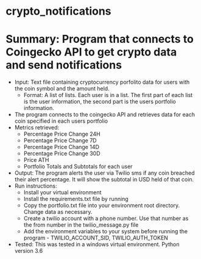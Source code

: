 # crypto_notifications
# Summary: Program that connects to Coingecko API to get crypto data and send notifications

* Input: Text file containing cryptocurrency porfolito data for users with the coin symbol and the amount held.
  * Format: A list of lists. Each user is in a list. The first part of each list is the user information, the second part is the users portfolio information.
* The program connects to the coingecko API and retrieves data for each coin specified in each users portfolio
* Metrics retrieved:
  * Percentage Price Change 24H
  * Percentage Price Change 7D
  * Percentage Price Change 14D
  * Percentage Price Change 30D
  * Price ATH
  * Portfolio Totals and Subtotals for each user
* Output: The program alerts the user via Twilio sms if any coin breached their alert percentage. It will show the subtotal in USD held of that coin.
* Run instructions: 
     *  Install your virtual environment
     *  Install the requirements.txt file by running
     *  Copy the portfolio.txt file into your environment root directory. Change data as necessary.
     *  Create a twilio account with a phone number. Use that number as the from number in the twilio_message.py file
     *  Add the environment variables to your system before running the program - TWILIO_ACCOUNT_SID, TWILIO_AUTH_TOKEN
* Tested: This was tested in a windows virtual environment. Python version 3.6     
  
  
